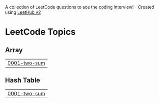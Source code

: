 A collection of LeetCode questions to ace the coding interview! - Created using [LeetHub v2](https://github.com/arunbhardwaj/LeetHub-2.0)
<!---LeetCode Topics Start-->
# LeetCode Topics
## Array
|  |
| ------- |
| [0001-two-sum](https://github.com/sidharthaA/Leetcode/tree/master/0001-two-sum) |
## Hash Table
|  |
| ------- |
| [0001-two-sum](https://github.com/sidharthaA/Leetcode/tree/master/0001-two-sum) |
<!---LeetCode Topics End-->